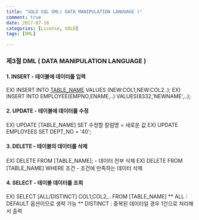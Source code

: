 ```yaml
---
title: "SQLD SQL DML( DATA MANIPULATION LANGUAGE )"
comment: true
date: 2017-07-18
categories: [License, SQLD]
tags: [DML]

---
```


### 제3절 DML ( DATA MANIPULATION LANGUAGE )

 

 #### 1. INSERT - 테이블에 데이터를 입력
  EX) INSERT INTO [TABLE_NAME](COL1,COL2,..) VALUES (NEW:COL1,NEW:COL2..);
  EX) INSERT INTO EMPLOYEE(EMPNO,ENAME,..) VALUES(8332,'NEWNAME',..);


 #### 2. UPDATE - 테이블에 데이터를 수정
   EX) UPDATE [TABLE_NAME] SET 수정할 칼럼명 = 새로운 값
   EX) UPDATE EMPLOYEES SET DEPT_NO = '40';


 #### 3. DELETE - 테이블의 데이터를 삭제
   EX) DELETE FROM [TABLE_NAME]; - 데이터 전부 삭제
   EX) DELETE FROM [TABLE_NAME] WHERE 조건  - 조건에 만족하는 데이터 삭제


 #### 4. SELECT - 테이블 데이터를 조회
  EX) SELECT [ALL/DISTINCT] COL1,COL2,.. FROM [TABLE_NAME]
  ** ALL : DEFAULT 옵션이므로 생략 가능
  ** DISTINCT : 중복된 데이터일 경우 1건으로 처리해서 출력



